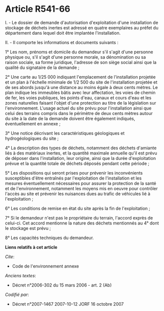 # Article R541-66

I. - Le dossier de demande d'autorisation d'exploitation d'une installation de stockage de déchets inertes est adressé en
quatre exemplaires au préfet du département dans lequel doit être implantée l'installation.

II. - Il comporte les informations et documents suivants :

1° Les nom, prénoms et domicile du demandeur s'il s'agit d'une personne physique ou, s'il s'agit d'une personne morale, sa
dénomination ou sa raison sociale, sa forme juridique, l'adresse de son siège social ainsi que la qualité du signataire de la
demande ;

2° Une carte au 1/25 000 indiquant l'emplacement de l'installation projetée et un plan à l'échelle minimale de 1/2 500 du
site de l'installation projetée et de ses abords jusqu'à une distance au moins égale à deux cents mètres. Le plan indique les
immeubles bâtis avec leur affectation, les voies de chemin de fer, les voies publiques, les points d'eau, canaux et cours
d'eau et les zones naturelles faisant l'objet d'une protection au titre de la législation sur l'environnement. L'usage actuel
du site prévu pour l'installation ainsi que celui des terrains compris dans le périmètre de deux cents mètres autour du site
à la date de la demande doivent être également indiqués, éventuellement en annexe  ;

3° Une notice décrivant les caractéristiques géologiques et hydrogéologiques du site ;

4° La description des types de déchets, notamment des déchets d'amiante liés à des matériaux inertes, et la quantité maximale
annuelle qu'il est prévu de déposer dans l'installation, leur origine, ainsi que la durée d'exploitation prévue et la
quantité totale de déchets déposés pendant cette période ;

5° Les dispositions qui seront prises pour prévenir les inconvénients susceptibles d'être entraînés par l'exploitation de
l'installation et les mesures éventuellement nécessaires pour assurer la protection de la santé et de l'environnement,
notamment les moyens mis en oeuvre pour contrôler l'accès au site et prévenir les nuisances dues au trafic de véhicules lié à
l'exploitation ;

6° Les conditions de remise en état du site après la fin de l'exploitation ;

7° Si le demandeur n'est pas le propriétaire du terrain, l'accord exprès de celui-ci. Cet accord mentionne la nature des
déchets mentionnés au 4° dont le stockage est prévu ;

8° Les capacités techniques du demandeur.

**Liens relatifs à cet article**

_Cite_:

  - Code de l'environnement annexe

_Anciens textes_:

  - Décret n°2006-302 du 15 mars 2006 - art. 2 (Ab)

_Codifié par_:

  - Décret n°2007-1467 2007-10-12 JORF 16 octobre 2007
